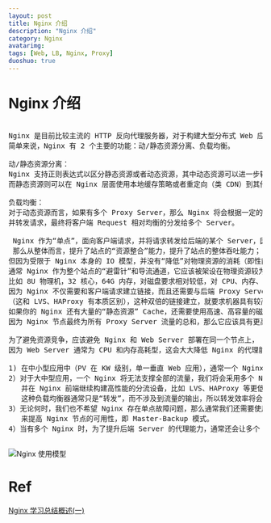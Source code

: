 ```yaml
---
layout: post
title: Nginx 介绍
description: "Nginx 介绍"
category: Nginx
avatarimg:
tags: [Web, LB, Nginx, Proxy]
duoshuo: true
---
```



# Nginx 介绍

<pre>

Nginx 是目前比较主流的 HTTP 反向代理服务器，对于构建大型分布式 Web 应用，具有举足轻重的作用。  
简单来说，Nginx 有 2 个主要的功能：动/静态资源分离、负载均衡。  
 
动/静态资源分离：
Nginx 支持正则表达式以区分静态资源或者动态资源，其中动态资源可以进一步转发给后端的 Proxy Server，  
而静态资源则可以在 Nginx 层面使用本地缓存策略或者重定向（类 CDN）到其他 Nginx 上。

负载均衡：
对于动态资源而言，如果有多个 Proxy Server，那么 Nginx 将会根据一定的算法选择合适的 Server，
并转发请求，最终将客户端 Request 相对均衡的分发给多个 Server。
 
 Nginx 作为“单点”，面向客户端请求，并将请求转发给后端的某个 Server，因为 Server 可以有多个，
 那么从整体而言，提升了站点的“资源整合”能力，提升了站点的整体吞吐能力；
但因为受限于 Nginx 本身的 IO 模型，并没有“降低”对物理资源的消耗（即性能开支）；
通常 Nginx 作为整个站点的“避雷针”和导流通道，它应该被架设在物理资源较为优越的机器上，
比如 8U 物理机，32 核心，64G 内存，对磁盘要求相对较低，对 CPU、内存、网卡带宽有较高的要求，
因为 Nginx 不仅需要和客户端请求建立链接，而且还需要与后端 Proxy Server 建立链接并且负责流量输入、输出
（这和 LVS、HAProxy 有本质区别），这种双倍的链接建立，就要求机器具有较高的内存和 CPU，
如果你的 Nginx 还有大量的“静态资源” Cache，还需要使用高速、高容量的磁盘。
因为 Nginx 节点最终为所有 Proxy Server 流量的总和，那么它应该具有更高的网卡带宽。
 
为了避免资源竞争，应该避免 Nginx 和 Web Server 部署在同一个节点上，
因为 Web Server 通常为 CPU 和内存高耗型，这会大大降低 Nginx 的代理能力。

1) 在中小型应用中（PV 在 KW 级别，单一垂直 Web 应用），通常一个 Nginx 代理多个（组）Server 即可。
2）对于大中型应用，一个 Nginx 将无法支撑全部的流量，我们将会采用多个 Nginx 代理（复制了 1）中的架构模型，
   并在 Nginx 前端继续构建高性能的分流设备，比如 LVS、HAProxy 等更低层的软/硬件负载均衡器，
   这种负载均衡器通常只是“转发”，而不涉及到流量的输出，所以转发效率将会更高，承载能力更强。
3）无论何时，我们也不希望 Nginx 存在单点故障问题，那么通常我们还需要使用 Keepalived（其他同类型技术，VIP）
   来提高 Nginx 节点的可用性，即 Master-Backup 模式。
4）当有多个 Nginx 时，为了提升后端 Server 的代理能力，通常还会让多个 Nginx 之间交叉重叠代理后端的 Server。

</pre>


![Nginx 使用模型](http://dl2.iteye.com/upload/attachment/0110/3954/bca4ce00-451d-35bf-ad5a-43005b5a6006.png)

# Ref
[Nginx 学习总结概述(一)](http://shift-alt-ctrl.iteye.com/blog/2229578)  
